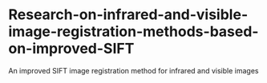 # Research-on-infrared-and-visible-image-registration-methods-based-on-improved-SIFT
An improved SIFT image registration method for infrared and visible images

